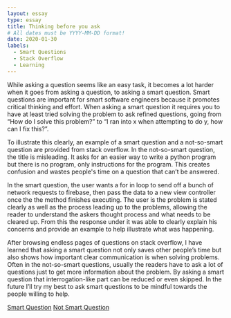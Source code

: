```yaml
---
layout: essay
type: essay
title: Thinking before you ask
# All dates must be YYYY-MM-DD format!
date: 2020-01-30
labels:
  - Smart Questions
  - Stack Overflow
  - Learning
---
```


While asking a question seems like an easy task, it becomes a lot harder when it goes from asking a question, to asking a smart question. Smart questions are important for smart software engineers because it promotes critical thinking and effort. When asking a smart question it requires you to have at least tried solving the problem to ask refined questions, going from “How do I solve this problem?” to “I ran into x when attempting to do y, how can I fix this?”. 

To illustrate this clearly, an example of a smart question and a not-so-smart question are provided from stack overflow. In the not-so-smart question, the title is misleading. It asks for an easier way to write a python program but there is no program, only instructions for the program. This creates confusion and wastes people's time on a question that can’t be answered. 

In the smart question, the user wants a for in loop to send off a bunch of network requests to firebase, then pass the data to a new view controller once the the method finishes executing. The user is the problem is stated clearly as well as the process leading up to the problems, allowing the reader to understand the askers thought process and what needs to be cleared up. From this the response under it was able to clearly explain his concerns and provide an example to help illustrate what was happening.

After browsing endless pages of questions on stack overflow, I have learned that asking a smart question not only saves other people’s time but also shows how important clear communication is when solving problems. Often in the not-so-smart questions, usually the readers have to ask a lot of questions just to get more information about the problem. By asking a smart question that interrogation-like part can be reduced or even skipped. In the future I’ll try my best to ask smart questions to be mindful towards the people willing to help.

 [Smart Question](https://stackoverflow.com/questions/35906568/wait-until-swift-for-loop-with-asynchronous-network-requests-finishes-executing)
[Not Smart Question](https://stackoverflow.com/questions/59995580/is-there-an-easier-way-to-write-this-program)
